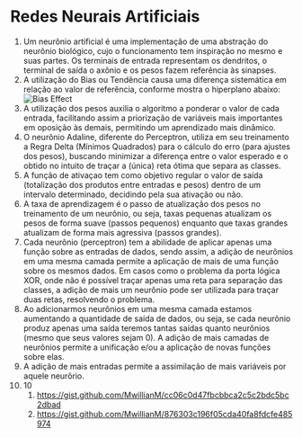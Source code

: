 # Redes Neurais Artificiais

1. Um neurônio artificial é uma implementação de uma abstração do neurônio biológico, cujo o funcionamento tem inspiração no mesmo e suas partes. Os terminais de entrada representam os dendritos, o terminal de saída o axônio e os pesos fazem referência às sinapses. 
1. A utilização do Bias ou Tendência causa uma diferença sistemática em relação ao valor de referência, conforme mostra o hiperplano abaixo:  
![Bias Effect](https://cdn-images-1.medium.com/max/1600/0*-fy5FhuunyvTHJpj.png "https://medium.com/deeper-learning/glossary-of-deep-learning-bias-cf49d9c895e2")
1. A utilização dos pesos auxilia o algoritmo a ponderar o valor de cada entrada, facilitando assim a priorização de variáveis mais importantes em oposição às demais, permitindo um aprendizado mais dinâmico.
1. O neurônio Adaline, diferente do Perceptron, utiliza em seu treinamento a Regra Delta (Mínimos Quadrados) para o cálculo do erro (para ajustes dos pesos), buscando minimizar a diferença entre o valor esperado e o obtido no intuito de traçar a (única) reta ótima que separa as classes.
1. A função de ativaçao tem como objetivo regular o valor de saída (totalização dos produtos entre entradas e pesos) dentro de um intervalo determinado, decidindo pela sua ativação ou não.
1. A taxa de aprendizagem é o passo de atualização dos pesos no treinamento de um neurônio, ou seja, taxas pequenas atualizam os pesos de forma suave (passos pequenos) enquanto que taxas grandes atualizam de forma mais agressiva (passos grandes).
1. Cada neurônio (perceptron) tem a abilidade de aplicar apenas uma função sobre as entradas de dados, sendo assim, a adição de neurônios em uma mesma camada permite a aplicação de mais de uma função sobre os mesmos dados. Em casos como o problema da porta lógica XOR, onde não é possível traçar apenas uma reta para separação das classes, a adição de mais um neurônio pode ser utilizada para traçar duas retas, resolvendo o problema.
1. Ao adicionarmos neurônios em uma mesma camada estamos aumentando a quantidade de saída de dados, ou seja, se cada neurônio produz apenas uma saída teremos tantas saídas quanto neurônios (mesmo que seus valores sejam 0). A adição de mais camadas de neurônios permite a unificação e/ou a aplicação de novas funções sobre elas.
1. A adição de mais entradas permite a assimilação de mais variáveis por aquele neurôrio.
1. 10
   1. https://gist.github.com/MwillianM/cc06c0d47fbcbbca2c5c2bdc5bc2dbad
   2. https://gist.github.com/MwillianM/876303c196f05cda40fa8fdcfe485974
